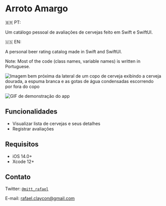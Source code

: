 # Arroto Amargo

🇧🇷 PT:

Um catálogo pessoal de avaliações de cervejas feito em Swift e SwiftUI.

🇺🇸 EN:

A personal beer rating catalog made in Swift and SwiftUI.

Note: Most of the code (class names, variable names) is written in Portuguese.

![Imagem bem próxima da lateral de um copo de cerveja exibindo a cerveja dourada, a espuma branca e as gotas de água condensadas escorrendo por fora do copo](Imagens/timothy-dykes-Lq1rOaigDoY-unsplash.jpg)

![GIF de demonstração do app](Imagens/app_demo.gif)

## Funcionalidades

- Visualizar lista de cervejas e seus detalhes
- Registrar avaliações

## Requisitos

- iOS 14.0+
- Xcode 12+

## Contato

Twitter: <a href="http://twitter.com/mitt_rafael" target="_blank">`@mitt_rafael`</a>

E-mail: rafael.claycon@gmail.com
